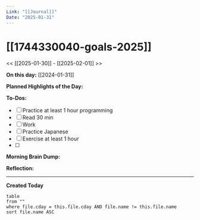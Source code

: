 ```yaml
---
Link: "[[Journal]]"
Date: "2025-01-31"
---
```

# [[1744330040-goals-2025]]

<< [[2025-01-30]] - [[2025-02-01]] >>

**On this day:** [[2024-01-31]]

**Planned Highlights of the Day:**


**To-Dos:**
- [ ] Practice at least 1 hour programming
- [ ] Read 30 min
- [ ] Work
- [ ] Practice Japanese
- [ ] Exercise at least 1 hour
- [ ] 

**Morning Brain Dump:**


**Reflection:**


---
**Created Today**
```dataview
table
from ""
where file.cday = this.file.cday AND file.name != this.file.name
sort file.name ASC
```
